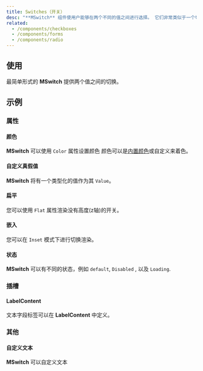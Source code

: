 ```yaml
---
title: Switches（开关）
desc: "**MSwitch** 组件使用户能够在两个不同的值之间进行选择。 它们非常类似于一个切换或者开关，虽然视觉上不同于一个复选框。"
related:
  - /components/checkboxes
  - /components/forms
  - /components/radio
---
```


## 使用

最简单形式的 **MSwitch** 提供两个值之间的切换。

<switches-usage></switches-usage>

## 示例

### 属性

#### 颜色

**MSwitch** 可以使用 `Color` 属性设置颜色 颜色可以是[内置颜色](/blazor/styles-and-animations/colors)或自定义来着色。

<masa-example file="Examples.components.switches.Color"></masa-example>

#### 自定义真假值

**MSwitch** 将有一个类型化的值作为其 `Value`。

<masa-example file="Examples.components.switches.CustomState"></masa-example>

#### 扁平

您可以使用 `Flat` 属性渲染没有高度(z轴)的开关。

<masa-example file="Examples.components.switches.Flat"></masa-example>

#### 嵌入

您可以在 `Inset` 模式下进行切换渲染。

<masa-example file="Examples.components.switches.Inset"></masa-example>

#### 状态

**MSwitch** 可以有不同的状态，例如 `default`, `Disabled` , 以及 `Loading`.

<masa-example file="Examples.components.switches.State"></masa-example>

### 插槽

#### LabelContent

文本字段标签可以在 **LabelContent** 中定义。

<masa-example file="Examples.components.switches.Label"></masa-example>

### 其他

#### 自定义文本

**MSwitch** 可以自定义文本

<masa-example file="Examples.components.switches.CustomText"></masa-example>